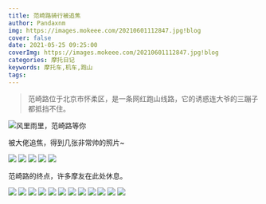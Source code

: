 ```yaml
---
title: 范崎路骑行被追焦
author: Pandaxnm
img: https://images.mokeee.com/20210601112847.jpg!blog
cover: false
date: 2021-05-25 09:25:00
coverImg: https://images.mokeee.com/20210601112847.jpg!blog
categories: 摩托日记
keywords: 摩托车,机车,跑山
tags:
---
```


> 范崎路位于北京市怀柔区，是一条网红跑山线路，它的诱惑连大爷的三蹦子都抵挡不住。

<!-- more -->

![风里雨里，范崎路等你](https://images.mokeee.com/20210601112847.jpg!blog)

被大佬追焦，得到几张非常帅的照片~

![](https://images.mokeee.com/20210601112901.JPG!blog)
![](https://images.mokeee.com/20210601112900.JPG!blog)
![](https://images.mokeee.com/20210601112902.JPG!blog)
![](https://images.mokeee.com/20210601112903.JPG!blog)
![](https://images.mokeee.com/20210601112904.JPG!blog)

范崎路的终点，许多摩友在此处休息。

![](https://images.mokeee.com/20210601112859.jpg!blog)
![](https://images.mokeee.com/20210601112858.jpg!blog)
![](https://images.mokeee.com/20210601112857.jpg!blog)
![](https://images.mokeee.com/20210601112856.jpg!blog)
![](https://images.mokeee.com/20210601112855.jpg!blog)
![](https://images.mokeee.com/20210601112854.jpg!blog)
![](https://images.mokeee.com/20210601112853.jpg!blog)
![](https://images.mokeee.com/20210601112852.jpg!blog)
![](https://images.mokeee.com/20210601112851.jpg!blog)
![](https://images.mokeee.com/20210601112850.jpg!blog)
![](https://images.mokeee.com/20210601112849.jpg!blog)
![](https://images.mokeee.com/20210601112848.jpg!blog)

